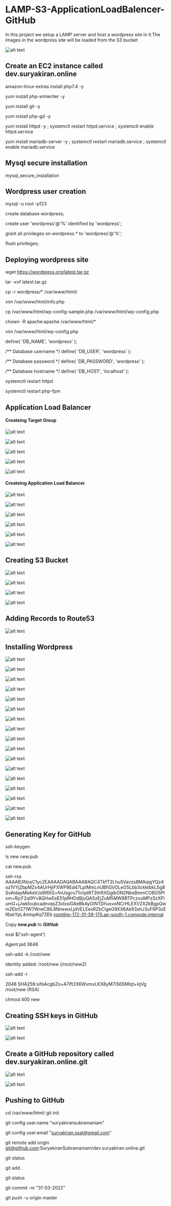 # LAMP-S3-ApplicationLoadBalencer-GitHub

In this project we setup a LAMP server and host a wordpress site in it.The images in the wordpress site will be loaded from the S3 bucket

![alt text](https://github.com/SuryakiranSubramaniam/LAMP-S3-ApplicationLoadBalencer-GitHub/blob/main/image/Diagram1.png)

## Create an EC2 instance called dev.suryakiran.online



amazon-linux-extras install php7.4 -y

yum install php-xmlwriter -y

yum install git -y

yum install php-gd -y

yum install httpd -y ; systemctl restart httpd.service ; systemctl enable httpd.service

yum install mariadb-server -y ; systemctl restart mariadb.service ; systemctl enable mariadb.service

## Mysql secure installation

mysql_secure_installation

## Wordpress user creation

mysql -u root -p123

create database wordpress;

create user 'wordpress'@'%' identified by 'wordpress';

grant all privileges on wordpress.* to 'wordpress'@'%';

flush privileges;

## Deploying wordpress site

wget https://wordpress.org/latest.tar.gz

tar -xvf latest.tar.gz

cp -r wordpress/* /var/www/html/

vim /var/www/html/info.php

<?php

phpinfo();

?>

cp /var/www/html/wp-config-sample.php /var/www/html/wp-config.php

chown -R apache:apache /var/www/html/*

vim /var/www/html/wp-config.php

define( 'DB_NAME', 'wordpress' );

/** Database username */
define( 'DB_USER', 'wordpress' );

/** Database password */
define( 'DB_PASSWORD', 'wordpress' );

/** Database hostname */
define( 'DB_HOST', 'localhost' );

systemctl restart httpd

systemctl restart php-fpm

## Application Load Balancer

#### Createing Target Group

![alt text](https://github.com/SuryakiranSubramaniam/LAMP-S3-ApplicationLoadBalencer-GitHub/blob/main/image/Target%20groups.png)

![alt text](https://github.com/SuryakiranSubramaniam/LAMP-S3-ApplicationLoadBalencer-GitHub/blob/main/image/tg2.png)

![alt text](https://github.com/SuryakiranSubramaniam/LAMP-S3-ApplicationLoadBalencer-GitHub/blob/main/image/tg3.png)

![alt text](https://github.com/SuryakiranSubramaniam/LAMP-S3-ApplicationLoadBalencer-GitHub/blob/main/image/tg4.png)

![alt text](https://github.com/SuryakiranSubramaniam/LAMP-S3-ApplicationLoadBalencer-GitHub/blob/main/image/tg5.png)

#### Createing Application Load Balancer

![alt text](https://github.com/SuryakiranSubramaniam/LAMP-S3-ApplicationLoadBalencer-GitHub/blob/main/image/al1.png)

![alt text](https://github.com/SuryakiranSubramaniam/LAMP-S3-ApplicationLoadBalencer-GitHub/blob/main/image/al3.png)

![alt text](https://github.com/SuryakiranSubramaniam/LAMP-S3-ApplicationLoadBalencer-GitHub/blob/main/image/al4.png)

![alt text](https://github.com/SuryakiranSubramaniam/LAMP-S3-ApplicationLoadBalencer-GitHub/blob/main/image/al5.png)

![alt text](https://github.com/SuryakiranSubramaniam/LAMP-S3-ApplicationLoadBalencer-GitHub/blob/main/image/al6.png)

![alt text](https://github.com/SuryakiranSubramaniam/LAMP-S3-ApplicationLoadBalencer-GitHub/blob/main/image/al7.png)

## Creating S3 Bucket

![alt text](https://github.com/SuryakiranSubramaniam/LAMP-S3-ApplicationLoadBalencer-GitHub/blob/main/image/s31.png)

![alt text](https://github.com/SuryakiranSubramaniam/LAMP-S3-ApplicationLoadBalencer-GitHub/blob/main/image/s32.png)

![alt text](https://github.com/SuryakiranSubramaniam/LAMP-S3-ApplicationLoadBalencer-GitHub/blob/main/image/s33.png)

![alt text](https://github.com/SuryakiranSubramaniam/LAMP-S3-ApplicationLoadBalencer-GitHub/blob/main/image/s34.png)

## Adding Records to Route53

![alt text](https://github.com/SuryakiranSubramaniam/LAMP-S3-ApplicationLoadBalencer-GitHub/blob/main/image/r53.png)

## Installing Wordpress

![alt text](https://github.com/SuryakiranSubramaniam/LAMP-S3-ApplicationLoadBalencer-GitHub/blob/main/image/wp1.png)

![alt text](https://github.com/SuryakiranSubramaniam/LAMP-S3-ApplicationLoadBalencer-GitHub/blob/main/image/wphttps.png)

![alt text](https://github.com/SuryakiranSubramaniam/LAMP-S3-ApplicationLoadBalencer-GitHub/blob/main/image/wp2.png)

![alt text](https://github.com/SuryakiranSubramaniam/LAMP-S3-ApplicationLoadBalencer-GitHub/blob/main/image/wp3.png)

![alt text](https://github.com/SuryakiranSubramaniam/LAMP-S3-ApplicationLoadBalencer-GitHub/blob/main/image/wp4.png)

![alt text](https://github.com/SuryakiranSubramaniam/LAMP-S3-ApplicationLoadBalencer-GitHub/blob/main/image/wp5.png)

![alt text](https://github.com/SuryakiranSubramaniam/LAMP-S3-ApplicationLoadBalencer-GitHub/blob/main/image/wp6.png)

![alt text](https://github.com/SuryakiranSubramaniam/LAMP-S3-ApplicationLoadBalencer-GitHub/blob/main/image/wp7.png)

![alt text](https://github.com/SuryakiranSubramaniam/LAMP-S3-ApplicationLoadBalencer-GitHub/blob/main/image/wp8.png)

![alt text](https://github.com/SuryakiranSubramaniam/LAMP-S3-ApplicationLoadBalencer-GitHub/blob/main/image/wp9.png)

![alt text](https://github.com/SuryakiranSubramaniam/LAMP-S3-ApplicationLoadBalencer-GitHub/blob/main/image/wp10.png)

![alt text](https://github.com/SuryakiranSubramaniam/LAMP-S3-ApplicationLoadBalencer-GitHub/blob/main/image/wp11.png)

![alt text](https://github.com/SuryakiranSubramaniam/LAMP-S3-ApplicationLoadBalencer-GitHub/blob/main/image/wp12.png)

![alt text](https://github.com/SuryakiranSubramaniam/LAMP-S3-ApplicationLoadBalencer-GitHub/blob/main/image/wp13.png)

![alt text](https://github.com/SuryakiranSubramaniam/LAMP-S3-ApplicationLoadBalencer-GitHub/blob/main/image/wp14.png)

![alt text](https://github.com/SuryakiranSubramaniam/LAMP-S3-ApplicationLoadBalencer-GitHub/blob/main/image/wp15.png)

![alt text](https://github.com/SuryakiranSubramaniam/LAMP-S3-ApplicationLoadBalencer-GitHub/blob/main/image/16.png)


## Generating Key for GitHub

ssh-keygen

ls
new  new.pub

cat new.pub

ssh-rsa AAAAB3NzaC1yc2EAAAADAQABAAABAQC4TkfT2Lhu5Vavzs8MAqigYQz4oz1VYjZbpMZx4AUrHjiFXWP9Ed47LpIMmLnUBfiGVOLeG5Lbb3ckktbkLSg8SvAIdayMbAeVJsW65S+fnUsgcv71r/qd8T3thftXGgibON2NbsBmmCOBG5PIxm+RjcF2ql9Yv8QHwEeE51pRHOdBjuQASzEjZuM5MW8BTPczvuMPzSzXPiumG+jJwkIoubcadnvqsZ3vlxsiGAeBkAyOINTDhusvoNCrHLEXV2X2kBgpQwm2ElofZ71W7WneC8lL8NnewxLjdVELEexRZbClgeG9XX6Ak93xhJ3uF6P3zEf6skYpL4mtspKq7ZEb root@ip-172-31-39-170.ap-south-1.compute.internal

Copy ***new.pub*** to ***GitHub***

eval $('ssh-agent')

Agent pid 3646

ssh-add -k /root/new

Identity added: /root/new (/root/new2)

ssh-add -l

2048 SHA256:sifoAcgbZo+A7ift2X6WvmvLKX8yM7iS6SMIqt+lqVg /root/new (RSA)

chmod 400 new

## Creating SSH keys in GitHub

![alt text](https://github.com/SuryakiranSubramaniam/LAMP-S3-ApplicationLoadBalencer-GitHub/blob/main/image/sshkey.png)

![alt text](https://github.com/SuryakiranSubramaniam/LAMP-S3-ApplicationLoadBalencer-GitHub/blob/main/image/sshkey2.png)

## Create a GitHub repository called dev.suryakiran.online.git

![alt text](https://github.com/SuryakiranSubramaniam/LAMP-S3-ApplicationLoadBalencer-GitHub/blob/main/image/GH1.png)

![alt text](https://github.com/SuryakiranSubramaniam/LAMP-S3-ApplicationLoadBalencer-GitHub/blob/main/image/GH2.png)

## Pushing to GitHub

cd /var/www/html/
git init

git config user.name "suryakiransubramaniam"

git config user.email "suryakiran.ssat@gmail.com"

git remote add origin git@github.com:SuryakiranSubramaniam/dev.suryakiran.online.git

git status

git add .

git status 

git commit -m "31-03-2022"

git push -u origin master
 
 
 
